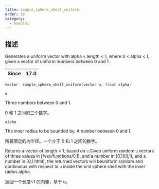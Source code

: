 ```yaml
---
title: sample_sphere_shell_uniform
order: 30
category:
  - houdini
---
```

    
## 描述

Generates a uniform vector with alpha < length < 1, where 0 < alpha < 1, given
a vector of uniform numbers between 0 and 1.

| Since | 17.0 |
| ----- | ---- |

```c
vector  sample_sphere_shell_uniform(vector u, float alpha)
```

`u`

Three numbers between 0 and 1.

0 和 1 之间的三个数字。

`alpha`

The inner radius to be bounded by. A number between 0 and 1.

所要限定的内半径。一个介于 0 和 1 之间的数字。

Returns a vector of length < 1, based on `u`.Given uniform random `u` vectors
of three values in [/vex/functions/0,1), and a number in [0,1](0,1\), and a
number in \[0,1.html), the returned vectors will beuniform random and
continuous with respect to `u` inside the unit sphere shell with the inner
raidus alpha.

返回一个长度<1 的向量，基于 u。
